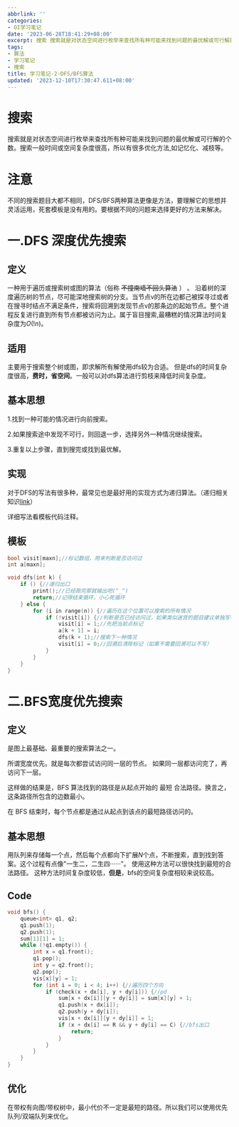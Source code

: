 ```yaml
---
abbrlink: ''
categories:
- OI学习笔记
date: '2023-06-28T18:41:29+08:00'
excerpt: 搜索 搜索就是对状态空间进行枚举来查找所有种可能来找到问题的最优解或可行解的个数。搜索一般时间或空间复杂度很高，所以有很多优化方法,如记忆化、减枝等。 注意 不同的搜索题目大都不相同，DFS/BFS两种算法更像是方法，要理解它的思想并灵活运用，死套模板是没有用的。要根据不同的问题来选择更好的方法来解决。 一.DFS 深度优先搜索 定义 一种用于遍历或搜索树或图的算法（俗称 不撞南墙不回头算法 ） ...
tags:
- 算法
- 学习笔记
- 搜索
title: 学习笔记-2-DFS/BFS算法
updated: '2023-12-10T17:30:47.611+08:00'
---
```

# 搜索

搜索就是对状态空间进行枚举来查找所有种可能来找到问题的最优解或可行解的个数。搜索一般时间或空间复杂度很高，所以有很多优化方法,如记忆化、减枝等。

# 注意

不同的搜索题目大都不相同，DFS/BFS两种算法更像是方法，要理解它的思想并灵活运用，死套模板是没有用的。要根据不同的问题来选择更好的方法来解决。

# 一.DFS 深度优先搜索

## 定义

一种用于遍历或搜索树或图的算法（俗称 ~~不撞南墙不回头算法~~ ）  。 沿着树的深度遍历树的节点，尽可能深地搜索树的分支。当节点v的所在边都己被探寻过或者在搜寻时结点不满足条件，搜索将回溯到发现节点v的那条边的起始节点。整个进程反复进行直到所有节点都被访问为止。属于盲目搜索,最糟糕的情况算法时间复杂度为$O(!n)$。

## 适用

主要用于搜索整个树或图，即求解所有解使用dfs较为合适。
但是dfs的时间复杂度很高，**费时，省空间**。一般可以对dfs算法进行剪枝来降低时间复杂度。

## 基本思想

1.找到一种可能的情况进行向前搜索。

2.如果搜索途中发现不可行，则回退一步，选择另外一种情况继续搜索。

3.重复以上步骤，直到搜完或找到最优解。

## 实现

对于DFS的写法有很多种，最常见也是最好用的实现方式为递归算法。（递归相关知识[link](https://mylasthope1.github.io/2023/06/07/%E5%AD%A6%E4%B9%A0%E7%AC%94%E8%AE%B0-1-%E9%80%92%E5%BD%92%E5%8F%8A%E9%80%92%E6%8E%A8/)）

详细写法看模板代码注释。

## 模板

```cpp
bool visit[maxn];//标记数组，用来判断是否访问过
int a[maxn];

void dfs(int k) {
    if () {//递归出口
        print();//已经跑完那就输出吧(^_^)
        return;//记得结束循环，小心死循环
    } else {
        for (i in range(n)) {//遍历在这个位置可以搜索的所有情况
            if (!visit[i]) {//判断是否已经访问过，如果类似迷宫的题目建议单独写一个check
                visit[i] = 1;//先把当前点标记
                a[k + 1] = i;
                dfs(k + 1);//搜索下一种情况
                visit[i] = 0;//回溯后清除标记（如果不需要回溯可以不写）
            }
        }
    }
}

```

# 二.BFS宽度优先搜索

## 定义

是图上最基础、最重要的搜索算法之一。

所谓宽度优先。就是每次都尝试访问同一层的节点。 如果同一层都访问完了，再访问下一层。

这样做的结果是，BFS 算法找到的路径是从起点开始的 最短 合法路径。换言之，这条路径所包含的边数最小。

在 BFS 结束时，每个节点都是通过从起点到该点的最短路径访问的。

## 基本思想

用队列来存储每一个点，然后每个点都向下扩展$N$个点，不断搜索，直到找到答案。这个过程有点像"一生二，二生四······"。
使用这种方法可以很快找到最短的合法路径。
这种方法时间复杂度较低，**但是**，bfs的空间复杂度相较来说较高。

## Code

```cpp
void bfs() {
    queue<int> q1, q2;
    q1.push(1);
    q2.push(1);
    sum[1][1] = 1;
    while (!q1.empty()) {
        int x = q1.front();
        q1.pop();
        int y = q2.front();
        q2.pop();
        vis[x][y] = 1;
        for (int i = 0; i < 4; i++) {//遍历四个方向
            if (check(x + dx[i], y + dy[i])) {//pd
                sum[x + dx[i]][y + dy[i]] = sum[x][y] + 1;
                q1.push(x + dx[i]);
                q2.push(y + dy[i]);
                vis[x + dx[i]][y + dy[i]] = 1;
                if (x + dx[i] == R && y + dy[i] == C) {//bfs出口
                    return;
                }
            }
        }
    }
}
```

## 优化

在带权有向图/带权树中，最小代价不一定是最短的路径。所以我们可以使用优先队列/双端队列来优化。
